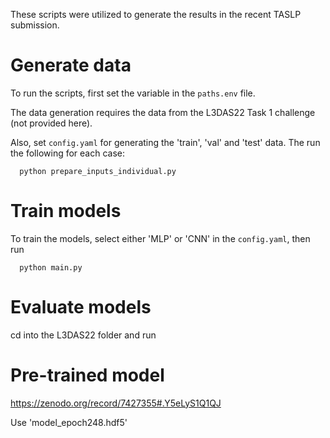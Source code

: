 These scripts were utilized to generate the results in the recent TASLP submission.

# Generate data
To run the scripts, first set the variable in the `paths.env` file.

The data generation requires the data from the L3DAS22 Task 1 challenge (not provided here).

Also, set `config.yaml` for generating the 'train', 'val' and 'test' data. The run the following for each case:

      python prepare_inputs_individual.py

# Train models

To train the models, select either 'MLP' or 'CNN' in the `config.yaml`, then run

      python main.py
      

# Evaluate models

cd into the L3DAS22 folder and run
      
      
# Pre-trained model
https://zenodo.org/record/7427355#.Y5eLyS1Q1QJ

Use 'model_epoch248.hdf5'

